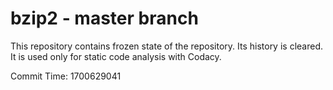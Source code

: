 # bzip2 - master branch

This repository contains frozen state of the repository.
Its history is cleared. It is used only for static code
analysis with Codacy.

Commit Time: 1700629041
